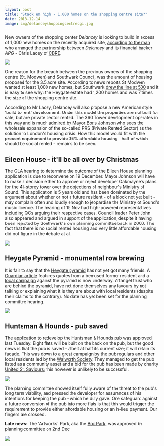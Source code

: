 ```yaml
---
layout: post
title: "Stack em high - 1,000 homes on the shopping centre site?"
date: 2013-12-14
image: img/delanceyshoppingcentrecgi.jpg
---
```

New owners of the shopping center _Delancey_ is looking to build in excess of 1,000 new homes on the recently acquired site, [according to the man](https://www.costar.co.uk/en/assets/news/2013/December/CoStar-Column-Delancey-and-APGs-Elephant-move-marks-milestone-for-PRS/) who arranged the partnership between _Delancey_ and its financial backer _APG_ - Chris Lacey of [CBRE](https://www.cbre.co.uk/uk-en).

![](https://cdn.ltstatic.com/2006/May/DK372644_942long.jpg)

One reason for the breach between the previous owners of the shopping centre (St. Modwen) and Southwark Council, was the amount of housing proposed for the 3.5 acre site. According to news reports St Modwen wanted at least 1,000 new homes, but Southwark [drew the line at 500](https://www.costar.co.uk/en/assets/news/2013/March/Elephant--Castle-mall-sale-hits-housing-hitch/) and it is easy to see why: the Heygate estate had 1,200 homes and was 7 times the size of the shopping centre site. 
 
According to Mr Lacey, Delancey will also propose a new American style 'build to rent' development. Under this model the properties are not built for sale, but are private sector rented. The 360 Tower development operates in this way and is much [admired by Mayor Boris Johnson](/2013-08-10-towering-disgrace) who sees the wholesale expansion of the so-called PRS (Private Rented Sector) as the solution to London's housing crisis. How this model would fit with the present requirement to provide 35% affordable housing - half of which should be social rented - remains to be seen. 

## Eileen House - it'll be all over by Christmas
The GLA hearing to determine the outcome of the Eileen House planning application is due to reconvene on 19 December. Mayor Johnson will have to make a decision either to approve or reject developer Oakmayne's plans for the 41-storey tower over the objections of neighbour's Ministry of Sound. This application is 5 years old and has been dominated by the argument about whether or not a future resident - of a block not yet built - may complain often and loudly enough to jeopardise the Ministry of Sound's music licence. The hearing of 19 Nov had high-powered representatives including QCs arguing their respective cases. Council leader Peter John also appeared and argued in support of the application, despite it having been rejected by Southwark's own planning committee back in 2008. The fact that there is no social rented housing and very little affordable housing did not figure in the debate at all.

![](https://s0.geograph.org.uk/geophotos/02/64/29/2642974_bdc315a3.jpg)

## Heygate Pyramid - monumental row brewing
It is fair to say that the [Heygate pyramid](/2013-11-15-heygate-pyramid-proposed-pharaoh-not-included/) has not yet got many friends. A [Guardian article](https://www.theguardian.com/uk-news/2013/dec/12/heygate-pyramid-london-estate-evicted-condemn-artwork?CMP=twt_gu) features quotes from a bemused former resident and a [local campaign](https://southwarknotes.wordpress.com/2013/12/13/heygate-estate-artangel-mike-nelson-pyramid-no-thanks/) against the pyramid is now underway. Artangel trust who are behind the pyramid, have not done themselves any favours by not talking or explaining what it is they are about with local residents (despite their claims to the contrary). No date has yet been set for the planning committee hearing.  

![](https://southwarknotes.files.wordpress.com/2013/12/pyramid-container.jpg)

## Huntsman & Hounds - pub saved
The application to redevelop the Huntsman & Hounds pub was approved last Tuesday. Eight flats will be built on the back on the pub, but the good news is that the pub is saved - albeit at half its current size; it will retain its facade. This was down to a great campaign by the pub regulars and other local residents led by the [Walworth Society](https://walworthsociety.co.uk/). They managed to get the pub listed as a community asset and a bid for the pub has been made by charity [United St. Saviours](https://www.ustsc.org.uk/); this however is unlikely to be successful. 

![](https://upload.wikimedia.org/wikipedia/commons/a/a7/Huntsman_and_Hounds,_Walworth,_SE17_(4485879963).jpg)

The planning committee showed itself fully aware of the threat to the pub's long term viability, and pressed the developer for assurances of his intentions for keeping the pub - which he duly gave. One safeguard against a future conversion of the pub into more flats is that this would trigger the requirement to provide either affordable housing or an in-lieu payment. Our fingers are crossed. 

__Late news:__
The 'Artworks' Park, aka the [Box Park](/2013-10-23-oakmayne-vs-ministry-of-sound-round-198/), was approved by planning committee on 2nd Dec.

![](https://southwarknotes.files.wordpress.com/2013/10/artworks-new-elephant.png)

